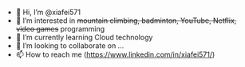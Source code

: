 - 👋 Hi, I’m @xiafei571
- 👀 I’m interested in ~~mountain climbing, badminton, YouTube, Netflix, video games~~ programming
- 🌱 I’m currently learning Cloud technology
- 💞️ I’m looking to collaborate on ...
- 📫 How to reach me (https://www.linkedin.com/in/xiafei571/)

<!---
xiafei571/xiafei571 is a ✨ special ✨ repository because its `README.md` (this file) appears on your GitHub profile.
You can click the Preview link to take a look at your changes.
--->
